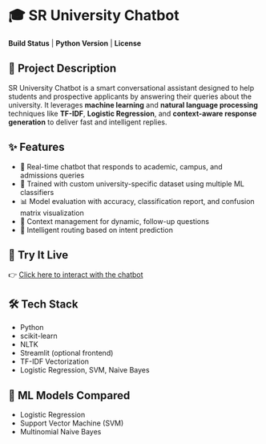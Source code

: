 # 🎓 SR University Chatbot

**Build Status** | **Python Version** | **License**

## 📘 Project Description

SR University Chatbot is a smart conversational assistant designed to help students and prospective applicants by answering their queries about the university. It leverages **machine learning** and **natural language processing** techniques like **TF-IDF**, **Logistic Regression**, and **context-aware response generation** to deliver fast and intelligent replies.

## ✨ Features

- 💬 Real-time chatbot that responds to academic, campus, and admissions queries  
- 🧠 Trained with custom university-specific dataset using multiple ML classifiers  
- 📊 Model evaluation with accuracy, classification report, and confusion matrix visualization  
- 🔁 Context management for dynamic, follow-up questions  
- 🎯 Intelligent routing based on intent prediction

## 🔗 Try It Live

👉 [Click here to interact with the chatbot](https://mrinnovaterchatbotforsru.streamlit.app/)  

## 🛠️ Tech Stack

- Python  
- scikit-learn  
- NLTK  
- Streamlit (optional frontend)  
- TF-IDF Vectorization  
- Logistic Regression, SVM, Naive Bayes

## 🧠 ML Models Compared

- Logistic Regression  
- Support Vector Machine (SVM)  
- Multinomial Naive Bayes  

